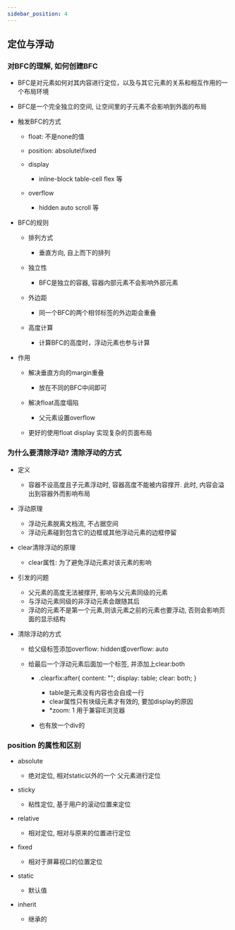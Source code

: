 ```yaml
---
sidebar_position: 4
---
```

## 定位与浮动

### 对BFC的理解, 如何创建BFC

- BFC是对元素如何对其内容进行定位，以及与其它元素的关系和相互作用的一个布局环境
- BFC是一个完全独立的空间, 让空间里的子元素不会影响到外面的布局
- 触发BFC的方式

	- float: 不是none的值
	- position: absolute\fixed
	- display

		- inline-block table-cell flex 等

	- overflow

		- hidden auto scroll 等

- BFC的规则

	- 排列方式

		- 垂直方向, 自上而下的排列

	- 独立性

		- BFC是独立的容器, 容器内部元素不会影响外部元素

	- 外边距

		- 同一个BFC的两个相邻标签的外边距会重叠

	- 高度计算

		- 计算BFC的高度时，浮动元素也参与计算

- 作用

	- 解决垂直方向的margin重叠

		- 放在不同的BFC中间即可

	- 解决float高度塌陷

		- 父元素设置overflow

	- 更好的使用float display 实现复杂的页面布局

### 为什么要清除浮动? 清除浮动的方式

- 定义

	- 容器不设高度且子元素浮动时, 容器高度不能被内容撑开. 此时, 内容会溢出到容器外而影响布局

- 浮动原理

	- 浮动元素脱离文档流, 不占据空间
	- 浮动元素碰到包含它的边框或其他浮动元素的边框停留

- clear清除浮动的原理

	- clear属性: 为了避免浮动元素对该元素的影响

- 引发的问题

	- 父元素的高度无法被撑开, 影响与父元素同级的元素
	- 与浮动元素同级的非浮动元素会跟随其后
	- 浮动的元素不是第一个元素,则该元素之前的元素也要浮动, 否则会影响页面的显示结构

- 清除浮动的方式

	- 给父级标签添加overflow: hidden或overflow: auto
	- 给最后一个浮动元素后面加一个标签, 并添加上clear:both

		- .clearfix:after{
    content: "";
    display: table; 
    clear: both;
  }

			- table是元素没有内容也会自成一行
			- clear属性只有块级元素才有效的, 要加display的原因
			- *zoom: 1 用于兼容IE浏览器

		- 也有放一个div的

### position 的属性和区别

- absolute

	- 绝对定位, 相对static以外的一个 父元素进行定位

- sticky

	- 粘性定位, 基于用户的滚动位置来定位

- relative

	- 相对定位, 相对与原来的位置进行定位

- fixed

	- 相对于屏幕视口的位置定位

- static

	- 默认值

- inherit

	- 继承的
